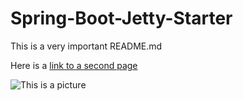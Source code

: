 # Spring-Boot-Jetty-Starter

This is a very important README.md

Here is a [link to a second page](docs/other-page.md)

![This is a picture](docs/bla.png)
